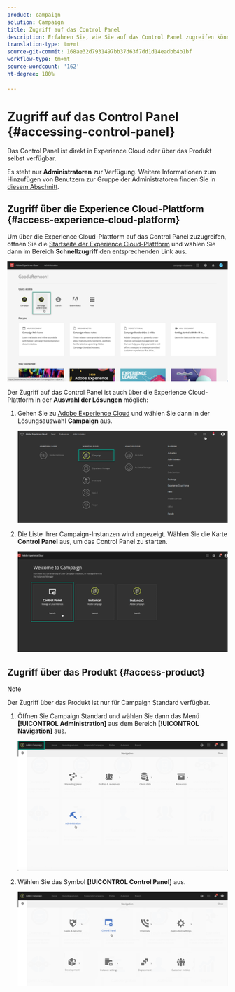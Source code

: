 ```yaml
---
product: campaign
solution: Campaign
title: Zugriff auf das Control Panel
description: Erfahren Sie, wie Sie auf das Control Panel zugreifen können.
translation-type: tm+mt
source-git-commit: 168ae32d7931497bb37d63f7dd1d14eadbb4b1bf
workflow-type: tm+mt
source-wordcount: '162'
ht-degree: 100%

---
```



# Zugriff auf das Control Panel {#accessing-control-panel}

Das Control Panel ist direkt in Experience Cloud oder über das Produkt selbst verfügbar.

Es steht nur **Administratoren** zur Verfügung. Weitere Informationen zum Hinzufügen von Benutzern zur Gruppe der Administratoren finden Sie in [diesem Abschnitt](../../discover/using/managing-permissions.md).

## Zugriff über die Experience Cloud-Plattform {#access-experience-cloud-platform}

Um über die Experience Cloud-Plattform auf das Control Panel zuzugreifen, öffnen Sie die [Startseite der Experience Cloud-Plattform](https://experiencecloud.adobe.com/) und wählen Sie dann im Bereich **Schnellzugriff** den entsprechenden Link aus.

![](assets/do-not-localize/quickaccess.png)

Der Zugriff auf das Control Panel ist auch über die Experience Cloud-Plattform in der **Auswahl der Lösungen** möglich:

1. Gehen Sie zu [Adobe Experience Cloud](https://experiencecloud.adobe.com/) und wählen Sie dann in der Lösungsauswahl **Campaign** aus.

   ![](assets/do-not-localize/control_panel_access1.png)

1. Die Liste Ihrer Campaign-Instanzen wird angezeigt. Wählen Sie die Karte **Control Panel** aus, um das Control Panel zu starten.

   ![](assets/do-not-localize/control_panel_access2.png)

## Zugriff über das Produkt {#access-product}

>[!NOTE]
>
>Der Zugriff über das Produkt ist nur für Campaign Standard verfügbar.

1. Öffnen Sie Campaign Standard und wählen Sie dann das Menü **[!UICONTROL Administration]** aus dem Bereich **[!UICONTROL Navigation]** aus.

   ![](assets/control_panel_access3.png)

1. Wählen Sie das Symbol **[!UICONTROL Control Panel]** aus.

   ![](assets/control_panel_access4.png)

